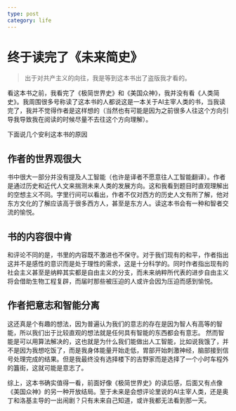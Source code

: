 ```yaml
---
type: post
category: life
---
```

# 终于读完了《未来简史》

> 出于对共产主义的向往，我是等到这本书出了盗版我才看的。

看这本书之前，我看完了《极简世界史》和《美国众神》，我并没有看《人类简史》。我周围很多号称读了这本书的人都说这是一本关于AI主宰人类的书，当我读完了，我并不觉得作者是这样想的（当然也有可能是因为之前很多人往这个方向引导我导致我在阅读的时候尽量不去往这个方向理解）。

下面说几个安利这本书的原因

## 作者的世界观很大

书中很大一部分并没有提及人工智能（也许是译者不愿意往人工智能翻译）。作者是通过历史和近代人文来揣测未来人类的发展方向。这和我看到题目时直观理解出的空想主义不同。字里行间可以看出，作者不仅对西方的历史人文有所了解，他对东方文化的了解应该高于很多西方人，甚至是东方人。读这本书会有一种和智者交流的愉悦。

## 书的内容很中肯

和评论不同的是，书里的内容既不激进也不保守。对于我们现有的和平，作者指出这并不是感性的意识而是处于理性的需求，这是十分科学的。同时作者指出现有的社会主义甚至是纳粹其实都是自由主义的分支，而未来纳粹所代表的进步自由主义将会借助生物工程复辟，而届时那些被压迫的人或许会因为压迫而感到愉悦。

## 作者把意志和智能分离

这还真是个有趣的想法，因为普遍认为我们的意志的存在是因为智人有高等的智能，所以我们出于比较直观的想法就是任何具有智能的东西都会有意志。
然而智能是可以用算法解决的，这也就是为什么我们能做出人工智能，比如说我饿了，并不是因为我想吃饭了，而是我身体能量开始走低，胃部开始刺激神经，脑部接到信号处理完成的结果。但是我最终没有选择楼下的吉野家而是选择了一个小时车程外的簋街，这就可能是意志了。

综上，这本书确实值得一看，前面好像《极简世界史》的读后感，后面又有点像《美国众神》的另一种开放结局。至于未来是会想评论里说的AI主宰人类，还是奥丁和洛基主导的一出闹剧？只有未来自己知道，或许我都无法看到那一天。